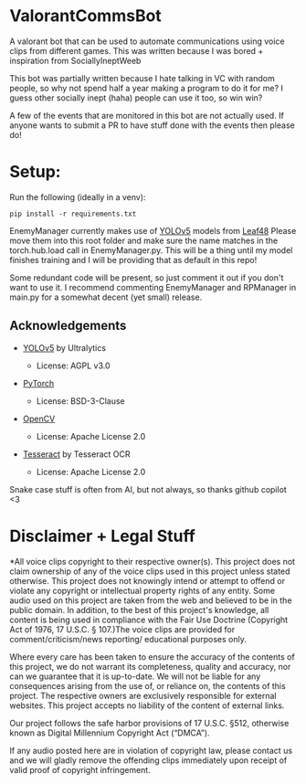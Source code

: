 # ValorantCommsBot

A valorant bot that can be used to automate communications using voice clips from different games.
This was written because I was bored + inspiration from SociallyIneptWeeb

This bot was partially written because I hate talking in VC with random people, so why not spend half a year making a program to do it for me?
I guess other socially inept (haha) people can use it too, so win win?


A few of the events that are monitored in this bot are not actually used. 
If anyone wants to submit a PR to have stuff done with the events then please do! 


# Setup:

Run the following (ideally in a venv):
```
pip install -r requirements.txt
```

EnemyManager currently makes use of [YOLOv5](https://github.com/ultralytics/yolov5) models from [Leaf48](https://github.com/Leaf48/YOLO-Models-For-Valorant/tree/main/Yolov5/YOLOv5s)
Please move them into this root folder and make sure the name matches in the torch.hub.load call in EnemyManager.py.
This will be a thing until my model finishes training and I will be providing that as default in this repo!

Some redundant code will be present, so just comment it out if you don't want to use it. I recommend commenting EnemyManager and RPManager in main.py for a somewhat decent (yet small) release.


## Acknowledgements

- [YOLOv5](https://github.com/ultralytics/yolov5) by Ultralytics
  - License: AGPL v3.0

- [PyTorch](https://pytorch.org/)
  - License: BSD-3-Clause

- [OpenCV](https://opencv.org/)
  - License: Apache License 2.0
- [Tesseract](https://github.com/tesseract-ocr/tesseract) by Tesseract OCR
  - License: Apache License 2.0

Snake case stuff is often from AI, but not always, so thanks github copilot <3


# Disclaimer + Legal Stuff


*All voice clips copyright to their respective owner(s). This project does not claim 
ownership of any of the voice clips used in this project unless stated otherwise. 
This project does not knowingly intend or attempt to offend or violate any 
copyright or intellectual property rights of any entity. Some audio used on this 
project are taken from the web and believed to be in the public domain. In addition, 
to the best of this project's knowledge, all content is being used in compliance with the Fair Use Doctrine (Copyright Act of 1976, 
17 U.S.C. § 107.)The voice clips are provided for comment/criticism/news reporting/
educational purposes only.


Where every care has been taken to ensure the accuracy of the contents of this 
project, we do not warrant its completeness, quality and accuracy, nor can we 
guarantee that it is up-to-date. We will not be liable for any consequences 
arising from the use of, or reliance on, the contents of this project. The 
respective owners are exclusively responsible for external websites. This 
project accepts no liability of the content of external links.


Our project follows the safe harbor provisions of 17 U.S.C. §512, otherwise 
known as Digital Millennium Copyright Act (“DMCA”).


If any audio posted here are in violation of copyright law, please contact 
us and we will gladly remove the offending clips immediately upon receipt 
of valid proof of copyright infringement.
